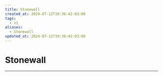 ```yaml
---
title: Stonewall
created_at: 2024-07-12T19:36:42-03:00
tags:
  - v1
aliases:
  - Stonewall
updated_at: 2024-07-12T19:36:42-03:00
---
```

# Stonewall
---

